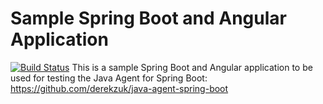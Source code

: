 # Sample Spring Boot and Angular Application
[![Build Status](https://travis-ci.org/derekzuk/sample-spring-boot-angular.svg?branch=master)](https://travis-ci.org/derekzuk/sample-spring-boot-angular)
This is a sample Spring Boot and Angular application to be used for testing the Java Agent for Spring Boot: https://github.com/derekzuk/java-agent-spring-boot
